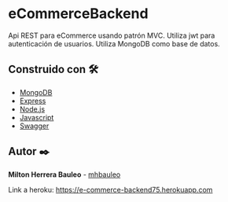 # eCommerceBackend
Api REST para eCommerce usando patrón MVC. Utiliza jwt para autenticación de usuarios. Utiliza MongoDB como base de datos.

## Construido con 🛠️

* [MongoDB](https://www.mongodb.com/) 
* [Express](https://expressjs.com/)
* [Node.js](https://nodejs.org/)
* [Javascript](https://developer.mozilla.org/en-US/docs/Web/JavaScript)
* [Swagger](https://swagger.io/)

## Autor ✒️

**Milton Herrera Bauleo** - [mhbauleo](https://github.com/mhbauleo)

Link a heroku: https://e-commerce-backend75.herokuapp.com
